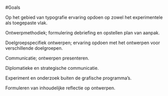 #Goals



Op het gebied van typografie ervaring opdoen op zowel het experimentele als toegepaste vlak.

Ontwerpmethodiek; formulering debriefing en opstellen plan van aanpak.

Doelgroepspecifiek ontwerpen; ervaring opdoen met het ontwerpen voor verschillende doelgroepen.

Communicatie; ontwerpen presenteren.

Diplomatieke en strategische communicatie.

Experiment en onderzoek buiten de grafische programma’s.

Formuleren van inhoudelijke reflectie op ontwerpen.
